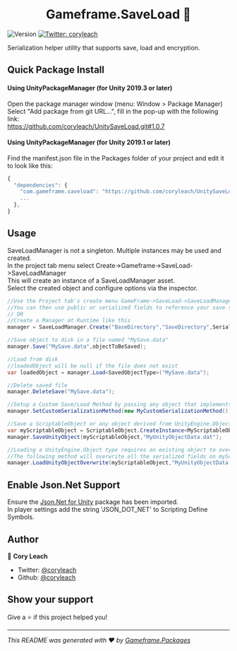 <h1 align="center">Gameframe.SaveLoad 👋</h1>
<p>
  <img alt="Version" src="https://img.shields.io/badge/version-1.0.7-blue.svg?cacheSeconds=2592000" />
  <a href="https://twitter.com/Cory Leach">
    <img alt="Twitter: coryleach" src="https://img.shields.io/twitter/follow/coryleach.svg?style=social" target="_blank" />
  </a>
</p>

Serialization helper utility that supports save, load and encryption.

## Quick Package Install

#### Using UnityPackageManager (for Unity 2019.3 or later)
Open the package manager window (menu: Window > Package Manager)<br/>
Select "Add package from git URL...", fill in the pop-up with the following link:<br/>
https://github.com/coryleach/UnitySaveLoad.git#1.0.7<br/>

#### Using UnityPackageManager (for Unity 2019.1 or later)

Find the manifest.json file in the Packages folder of your project and edit it to look like this:
```js
{
  "dependencies": {
    "com.gameframe.saveload": "https://github.com/coryleach/UnitySaveLoad.git#1.0.7",
    ...
  },
}
```

<!-- DOC-START -->
<!--
Changes between 'DOC START' and 'DOC END' will not be modified by readme update scripts
-->

## Usage

SaveLoadManager is not a singleton. Multiple instances may be used and created.<br />
In the project tab menu select Create->Gameframe->SaveLoad->SaveLoadManager<br />
This will create an instance of a SaveLoadManager asset.<br />
Select the created object and configure options via the inspector.<br />

```C#
//Use the Project tab's create menu GameFrame->SaveLoad->SaveLoadManager to create a manager
//You can then use public or serialized fields to reference your save system.
// OR
//Create a Manager at Runtime like this
manager = SaveLoadManager.Create("BaseDirectory","SaveDirectory",SerializationMethod.Default);

//Save object to disk in a file named "MySave.data"
manager.Save("MySave.data",objectToBeSaved);

//Load from disk
//loadedObject will be null if the file does not exist
var loadedObject = manager.Load<SavedObjectType>("MySave.data");

//Delete saved file
manager.DeleteSave("MySave.data");

//Setup a Custom Save/Load Method by passing any object that implements ISerializationMethod
manager.SetCustomSerializationMethod(new MyCustomSerializationMethod());

//Save a ScriptableObject or any object derived from UnityEngine.Object directly to disk
var myScriptableObject = ScriptableObject.CreateInstance<MyScriptableObjectType>();
manager.SaveUnityObject(myScriptableObject,"MyUnityObjectData.dat");

//Loading a UnityEngine.Object type requires an existing object to overwrite
//The following method will overwrite all the serialized fields on myScriptableObject with values loaded from disk
manager.LoadUnityObjectOverwrite(myScriptableObject,"MyUnityObjectData.data");
```

## Enable Json.Net Support

Ensure the [Json.Net for Unity](https://assetstore.unity.com/packages/tools/input-management/json-net-for-unity-11347) package has been imported.</br>
In player settings add the string 'JSON_DOT_NET' to Scripting Define Symbols.

<!-- DOC-END -->

## Author

👤 **Cory Leach**

* Twitter: [@coryleach](https://twitter.com/coryleach)
* Github: [@coryleach](https://github.com/coryleach)


## Show your support

Give a ⭐️ if this project helped you!

***
_This README was generated with ❤️ by [Gameframe.Packages](https://github.com/coryleach/unitypackages)_
